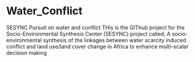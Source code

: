 # Water_Conflict
SESYNC Pursuit on water and conflict
THis is the GIThub project for the Socio-Environmental Synthesis Center (SESYNC) project called; A socio-environmental synthesis of the linkages between water scarcity induced conflict and land use/land cover change in Africa to enhance multi-scalar
decision making
